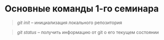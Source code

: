 # Основные команды 1-го семинара

> *git init* – инициализация локального репозитория

> *git status* – получить информацию от git о его текущем состоянии